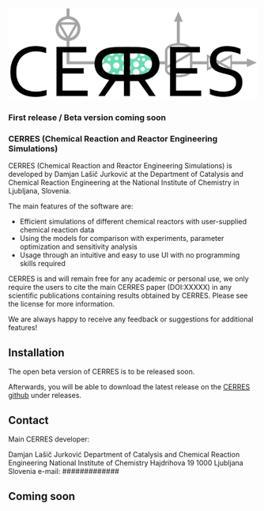 
![Image](https://raw.githubusercontent.com/DamjanLasicJurkovic/CERRES_public/master/CERRES_logo_webpage.png)

### First release / Beta version coming soon

### CERRES (Chemical Reaction and Reactor Engineering Simulations)

CERRES (Chemical Reaction and Reactor Engineering Simulations) is developed by Damjan Lašič Jurković at the Department of Catalysis and Chemical Reaction Engineering at the National Institute of Chemistry in Ljubljana, Slovenia.

The main features of the software are:
- Efficient simulations of different chemical reactors with user-supplied chemical reaction data
- Using the models for comparison with experiments, parameter optimization and sensitivity analysis
- Usage through an intuitive and easy to use UI with no programming skills required

CERRES is and will remain free for any academic or personal use, we only require the users to cite the main CERRES paper (DOI:XXXXX) in any scientific publications containing results obtained by CERRES. Please see the license for more information.

We are always happy to receive any feedback or suggestions for additional features!

## Installation
The open beta version of CERRES is to be released soon.

Afterwards, you will be able to download the latest release on the [CERRES github](https://github.com/DamjanLasicJurkovic/CERRES_public) under releases.

## Contact
Main CERRES developer:

Damjan Lašič Jurković
Department of Catalysis and Chemical Reaction Engineering
National Institute of Chemistry
Hajdrihova 19
1000 Ljubljana
Slovenia
e-mail: #############

## Coming soon
